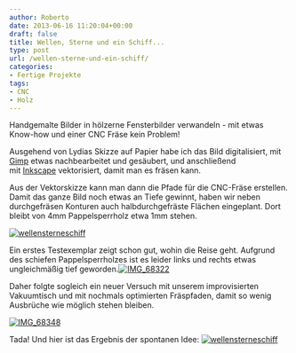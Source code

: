 ```yaml
---
author: Roberto
date: 2013-06-16 11:20:04+00:00
draft: false
title: Wellen, Sterne und ein Schiff...
type: post
url: /wellen-sterne-und-ein-schiff/
categories:
- Fertige Projekte
tags:
- CNC
- Holz
---
```


Handgemalte Bilder in hölzerne Fensterbilder verwandeln - mit etwas Know-how und einer CNC Fräse kein Problem!

Ausgehend von Lydias Skizze auf Papier habe ich das Bild digitalisiert, mit [Gimp](https://www.gimp.org/) etwas nachbearbeitet und gesäubert, und anschließend mit [Inkscape](https://inkscape.org) vektorisiert, damit man es fräsen kann.

Aus der Vektorskizze kann man dann die Pfade für die CNC-Fräse erstellen. Damit das ganze Bild noch etwas an Tiefe gewinnt, haben wir neben durchgefräsen Konturen auch halbdurchgefräste Flächen eingeplant. Dort bleibt von 4mm Pappelsperrholz etwa 1mm stehen. <!-- more -->

[![wellensterneschiff](/wp-content/uploads/2013/03/wellensterneschiff-191x300.png)
](/wp-content/uploads/2013/03/wellensterneschiff.png)

Ein erstes Testexemplar zeigt schon gut, wohin die Reise geht. Aufgrund des schiefen Pappelsperrholzes ist es leider links und rechts etwas ungleichmäßig tief geworden.[![IMG_68322](/wp-content/uploads/2013/03/IMG_68322-224x300.jpg)
](/wp-content/uploads/2013/03/IMG_68322.jpg)

Daher folgte sogleich ein neuer Versuch mit unserem improvisierten Vakuumtisch und mit nochmals optimierten Fräspfaden, damit so wenig Ausbrüche wie möglich stehen bleiben.

[![IMG_68348](/wp-content/uploads/2013/03/IMG_68348-300x199.jpg)
](/wp-content/uploads/2013/03/IMG_68348.jpg)

Tada! Und hier ist das Ergebnis der spontanen Idee:
[![wellensterneschiff](/wp-content/uploads/2012/12/wellensterneschiff-207x300.jpg)
](/wp-content/uploads/2012/12/wellensterneschiff.jpg)
